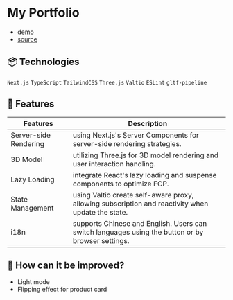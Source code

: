 # My Portfolio

- [demo](https://jerrytech.vercel.app/)
- [source](https://github.com/jerryhuangyu/jerrytech)

## 📦 Technologies

`Next.js` `TypeScript` `TailwindCSS` `Three.js` `Valtio` `ESLint` `gltf-pipeline`

## 🦄 Features


| Features                 | Description                                                                                              |
| ------------------------ | -------------------------------------------------------------------------------------------------------- |
| Server-side Rendering    | using Next.js's Server Components for server-side rendering strategies.                                  |
| 3D Model                 | utilizing Three.js for 3D model rendering and user interaction handling.                                 |
| Lazy Loading             | integrate React's lazy loading and suspense components to optimize FCP.                                  |
| State Management         | using Valtio create self-aware proxy, allowing subscription and reactivity when update the state.        |
| i18n                     | supports Chinese and English. Users can switch languages using the button or by browser settings.        |

## 💭 How can it be improved?

- Light mode
- Flipping effect for product card
